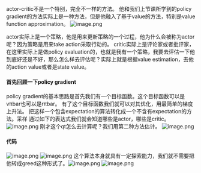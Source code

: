 actor-critic不是一个特别，完全不一样的方法。
他和我们上节课所学到的policy gradient的方法实际上是一种方法，但是他融入了基于value的方法，特别是value function approximation。
![image.png](https://cdn.jsdelivr.net/gh/Bluestone-work/image/image/20241013205741.png)

actor实际上是一个策略，他是用来更新策略的一个过程，他为什么会被称为actor呢？因为策略是用来take action采取行动的。
critic实际上是评论家或者批评家，在这里实际上是做policy evaluation的，也就是我有一个策略，我要去评估一下他到底好还是不好，那么怎么样去评估呢？实际上就是根据value estimation，去他的action value或者是state value。

#### 首先回顾一下policy gradient
policy gradient的基本思路是首先我们有一个目标函数。这个目标函数可以是vπbar也可以是rπbar。
有了这个目标函数我们就可以对其优化，用最简单的梯度上升法。
把这样一个包含expectation的算法转化成一个不含有expectation的方法。采样
通过如下的表达式我们就会知道哪些是actor，哪些是critic。
![image.png](https://cdn.jsdelivr.net/gh/Bluestone-work/image/image/20241013210141.png)
刚才这个qt怎么去计算呢？我们用第二种方法估计。
![image.png](https://cdn.jsdelivr.net/gh/Bluestone-work/image/image/20241013210229.png)

#### 代码
![image.png](https://cdn.jsdelivr.net/gh/Bluestone-work/image/image/20241013210424.png)
![image.png](https://cdn.jsdelivr.net/gh/Bluestone-work/image/image/20241013210523.png)
这个算法本身就具有一定探索能力，我们就不需要把他转成greed这种形式了。![image.png](https://cdn.jsdelivr.net/gh/Bluestone-work/image/image/20241013210638.png)
![image.png](https://cdn.jsdelivr.net/gh/Bluestone-work/image/image/20241013210704.png)
